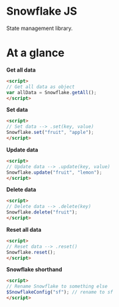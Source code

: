 # Snowflake JS
State management library.
<br/>

# At a glance

**Get all data** <br>
```html
<script>
// Get all data as object
var allData = Snowflake.getAll();
</script>
```

**Set data** <br>
```html
<script>
// Set data --> .set(key, value)
Snowflake.set("fruit", "apple"); 
</script>
```

**Update data** <br>
```html
<script>
// Update data --> .update(key, value)
Snowflake.update("fruit", "lemon"); 
</script>
```

**Delete data** <br>
```html
<script>
// Delete data --> .delete(key)
Snowflake.delete("fruit"); 
</script>
```

**Reset all data** <br>
```html
<script>
// Reset data --> .reset()
Snowflake.reset(); 
</script>
```

**Snowflake shorthand** <br>
```html
<script>
// Rename Snowflake to something else
$SnowflakeConfig("sf"); // rename to sf
</script>
```